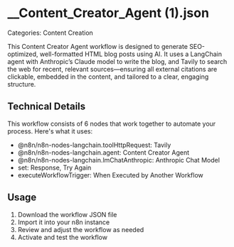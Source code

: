 # __Content_Creator_Agent (1).json

Categories: Content Creation

This Content Creator Agent workflow is designed to generate SEO-optimized, well-formatted HTML blog posts using AI. It uses a LangChain agent with Anthropic’s Claude model to write the blog, and Tavily to search the web for recent, relevant sources—ensuring all external citations are clickable, embedded in the content, and tailored to a clear, engaging structure.

## Technical Details

This workflow consists of 6 nodes that work together to automate your process. Here's what it uses:

- @n8n/n8n-nodes-langchain.toolHttpRequest: Tavily
- @n8n/n8n-nodes-langchain.agent: Content Creator Agent
- @n8n/n8n-nodes-langchain.lmChatAnthropic: Anthropic Chat Model
- set: Response, Try Again
- executeWorkflowTrigger: When Executed by Another Workflow

## Usage

1. Download the workflow JSON file
2. Import it into your n8n instance
3. Review and adjust the workflow as needed
4. Activate and test the workflow

